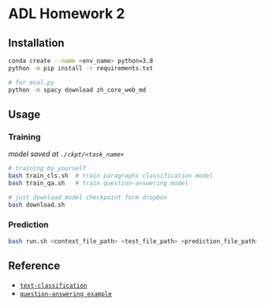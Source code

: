 # ADL Homework 2

## Installation

```bash
conda create --name <env_name> python=3.8
python -m pip install -r requirements.txt

# for eval.py
python -m spacy download zh_core_web_md
```

## Usage

### Training
*model saved at `./ckpt/<task_name>`*

```bash
# training by yourself
bash train_cls.sh  # train paragraphs classification model
bash train_qa.sh   # train question-answering model

# just download model checkpoint form dropbox
bash download.sh
```
### Prediction

```bash
bash run.sh <context_file_path> <test_file_path> <prediction_file_path>
```

## Reference
+ [`text-classification`](https://github.com/huggingface/transformers/tree/v4.5.0/examples/text-classification)
+ [`question-answering example`](https://github.com/huggingface/transformers/tree/v4.5.0/examples/question-answering)